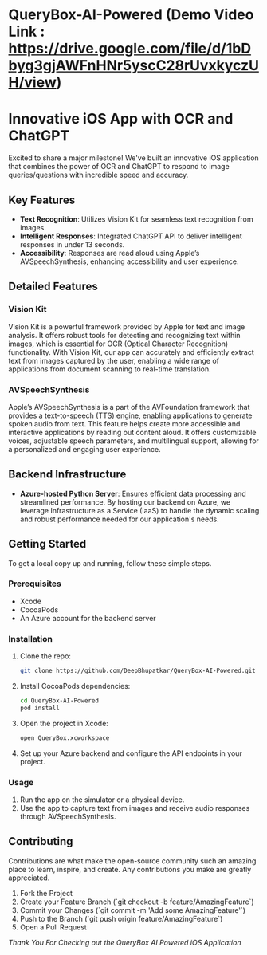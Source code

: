 # QueryBox-AI-Powered (Demo Video Link : https://drive.google.com/file/d/1bDbyg3gjAWFnHNr5yscC28rUvxkyczUH/view)

#  Innovative iOS App with OCR and ChatGPT

Excited to share a major milestone! We've built an innovative iOS application that combines the power of OCR and ChatGPT to respond to image queries/questions with incredible speed and accuracy.

## Key Features

- **Text Recognition**: Utilizes Vision Kit for seamless text recognition from images.
- **Intelligent Responses**: Integrated ChatGPT API to deliver intelligent responses in under 13 seconds.
- **Accessibility**: Responses are read aloud using Apple’s AVSpeechSynthesis, enhancing accessibility and user experience.

## Detailed Features

### Vision Kit

Vision Kit is a powerful framework provided by Apple for text and image analysis. It offers robust tools for detecting and recognizing text within images, which is essential for OCR (Optical Character Recognition) functionality. With Vision Kit, our app can accurately and efficiently extract text from images captured by the user, enabling a wide range of applications from document scanning to real-time translation.

### AVSpeechSynthesis

Apple’s AVSpeechSynthesis is a part of the AVFoundation framework that provides a text-to-speech (TTS) engine, enabling applications to generate spoken audio from text. This feature helps create more accessible and interactive applications by reading out content aloud. It offers customizable voices, adjustable speech parameters, and multilingual support, allowing for a personalized and engaging user experience.

## Backend Infrastructure

- **Azure-hosted Python Server**: Ensures efficient data processing and streamlined performance. By hosting our backend on Azure, we leverage Infrastructure as a Service (IaaS) to handle the dynamic scaling and robust performance needed for our application's needs.

## Getting Started

To get a local copy up and running, follow these simple steps.

### Prerequisites

- Xcode
- CocoaPods
- An Azure account for the backend server

### Installation

1. Clone the repo:
    ```bash
   git clone https://github.com/DeepBhupatkar/QueryBox-AI-Powered.git
    ```

2. Install CocoaPods dependencies:
    ```bash
   cd QueryBox-AI-Powered
   pod install
    ```

3. Open the project in Xcode:
   ```bash
   open QueryBox.xcworkspace
   ```

4. Set up your Azure backend and configure the API endpoints in your project.


### Usage

1. Run the app on the simulator or a physical device.
2. Use the app to capture text from images and receive audio responses through AVSpeechSynthesis.

## Contributing

Contributions are what make the open-source community such an amazing place to learn, inspire, and create. Any contributions you make are greatly appreciated.

1. Fork the Project
2. Create your Feature Branch (\`git checkout -b feature/AmazingFeature\`)
3. Commit your Changes (\`git commit -m 'Add some AmazingFeature'\`)
4. Push to the Branch (\`git push origin feature/AmazingFeature\`)
5. Open a Pull Request

*Thank You For Checking out the QueryBox AI Powered iOS Application*
